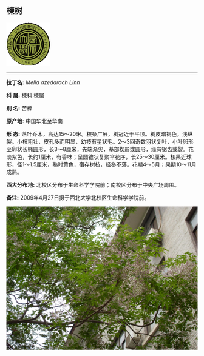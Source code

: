 ## 楝树

![西北大学校园网络植物志](JPG/nwu.gif)

---

**拉丁名:**  _Melia azedarach Linn_

**科 属:** 楝科 楝属

**别 名:** 苦楝

**原产地:** 中国华北至华南

**形  态:** 落叶乔木，高达15～20米。枝条广展，树冠近于平顶。树皮暗褐色，浅纵裂。小枝粗壮，皮孔多而明显，幼枝有星状毛。2～3回奇数羽状复叶，小叶卵形至卵状长椭圆形，长3～8厘米，先端渐尖，基部楔形或圆形，缘有锯齿或裂。花淡紫色，长约1厘米，有香味；呈圆锥状复聚伞花序，长25～30厘米。核果近球形，径1～1.5厘米，熟时黄色，宿存树枝，经冬不落。花期4～5月；果期10～11月成熟。

**西大分布地:** 北校区分布于生命科学学院前；南校区分布于中央广场周围。

**备注:** 2009年4月27日摄于西北大学北校区生命科学学院前。

![楝树](JPG/楝树.JPG) 

